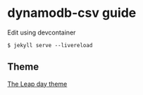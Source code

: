 # dynamodb-csv guide

Edit using devcontainer

`$ jekyll serve --livereload`

## Theme

[The Leap day theme](https://github.com/pages-themes/leap-day)
